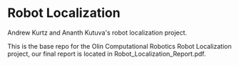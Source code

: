 # Robot Localization 
Andrew Kurtz and Ananth Kutuva's robot localization project.

This is the base repo for the Olin Computational Robotics Robot Localization project, our final report is located in Robot_Localization_Report.pdf.